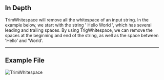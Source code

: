 ## In Depth
TrimWhitespace will remove all the whitespace of an input string. In the example below, we start with the string '     Hello World     ', which has several leading and trailing spaces. By using TrigWhitespace, we can remove the spaces at the beginning and end of the string, as well as the space between 'Hello' and 'World'.
___
## Example File

![TrimWhitespace](./DSCore.String.TrimWhitespace_img.jpg)

